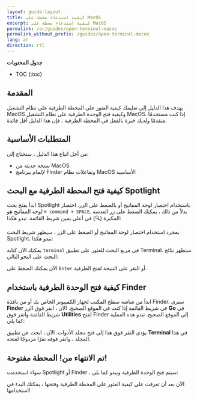 ```yaml
---
layout: guide-layout
title: كيفية استدعاء محطة على MacOS
excerpt: كيفية استدعاء محطة على MacOS
permalink: /ar/guides/open-terminal-macos
permalink_without_prefix: /guides/open-terminal-macos
lang: ar
direction: rtl
---
```


**جدول المحتويات**

* TOC
{:toc}

## المقدمة

يهدف هذا الدليل إلى تعليمك كيفية العثور على المحطة الطرفية على نظام التشغيل MacOS وكيفية فتح الوحدة الطرفية على نظام التشغيل MacOS. إذا كنت مستخدمًا متقدمًا ولديك خبرة بالفعل في المحطة الطرفية ، فإن هذا الدليل أقل فائدة.


## المتطلبات الأساسية

من أجل اتباع هذا الدليل ، ستحتاج إلى:

* نسخة حديثة من MacOS
* لإلمام ببرنامج Finder وتفاعلات نظام MacOS الأساسية

## كيفية فتح المحطة الطرفية مع البحث Spotlight

ابدأ بفتح بحث Spotlight باستخدام اختصار لوحة المفاتيح أو بالضغط على الزر. اختصار لوحة المفاتيح هو `⌘ command + SPACE`. بدلاً من ذلك ، يمكنك الضغط على زر العدسة المكبرة (🔍) في أعلى يمين شريط القائمة. تبدو هكذا:

<div class="center guideimages">
  <amp-img src="/assets/guides/spotlight-button-en.png" width="90" height="70" alt="Spotlight search button" layout="fixed"></amp-img>
</div>

بمجرد استخدام اختصار لوحة المفاتيح أو الضغط على الزر ، سيظهر شريط البحث Spotlight. تبدو هكذا:

<div class="center guideimages">
  <amp-img src="/assets/guides/spotlight-search-en.png" width="680" height="56" alt="Spotlight search bar" layout="responsive"></amp-img>
</div>

يمكنك الآن كتابة `terminal` في مربع البحث للعثور على تطبيق Terminal. ستظهر نتائج البحث على النحو التالي:

<div class="center guideimages">
  <amp-img src="/assets/guides/spotlight-results-en.png" width="680" height="430" alt="Spotlight search results" layout="responsive"></amp-img>
</div>

الآن يمكنك الضغط على `Enter` أو النقر على النتيجة لفتح الطرفية.

## كيفية فتح الوحدة الطرفية باستخدام Finder

ابدأ من شاشة سطح المكتب لجهاز الكمبيوتر الخاص بك أو من نافذة Finder. سترى **Finder** في شريط القائمة إذا كنت في الموقع الصحيح. الآن ، انقر فوق الزر **Go** في شريط القائمة وانقر فوق **Utilities** لفتح Finder إلى الموقع الصحيح. تبدو هذه العملية كما يلي:

<div class="center guideimages">
  <amp-img src="/assets/guides/go-menu-en.png" width="470" height="420" alt="Finder go menu open" layout="responsive"></amp-img>
</div>

يؤدي النقر فوق هذا إلى فتح مجلد الأدوات. الآن ، ابحث عن تطبيق **Terminal** في هذا المجلد ، وانقر فوقه نقرًا مزدوجًا لفتحه.

<div class="center guideimages">
  <amp-img src="/assets/guides/finder-utilities-en.png" width="865" height="471" alt="Browse Utilities folder in Finder" layout="responsive"></amp-img>
</div>

## تم الانتهاء من! المحطة مفتوحة!

سواء استخدمت Spotlight أو Finder ، سيتم فتح الوحدة الطرفية ويبدو كما يلي:

<div class="center guideimages">
  <amp-img src="/assets/guides/terminal-open-en.png" width="585" height="389" alt="An open terminal window" layout="responsive"></amp-img>
</div>

الآن بعد أن تعرفت على كيفية العثور على المحطة الطرفية وفتحها ، يمكنك البدء في استخدامها!